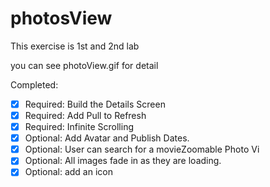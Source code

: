# photosView

This exercise is 1st and 2nd lab

you can see photoView.gif for detail

Completed:
- [x] Required: Build the Details Screen
- [x] Required: Add Pull to Refresh
- [x] Required: Infinite Scrolling
- [x] Optional: Add Avatar and Publish Dates.
- [x] Optional: User can search for a movieZoomable Photo Vi
- [x] Optional: All images fade in as they are loading.
- [x] Optional: add an icon
